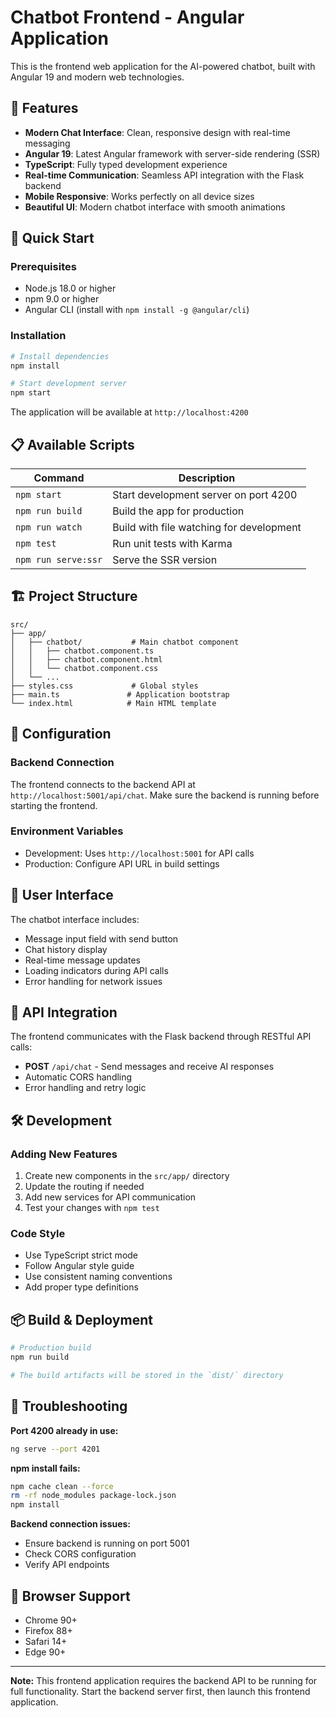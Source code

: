 # Chatbot Frontend - Angular Application

This is the frontend web application for the AI-powered chatbot, built with Angular 19 and modern web technologies.

## 🌟 Features

- **Modern Chat Interface**: Clean, responsive design with real-time messaging
- **Angular 19**: Latest Angular framework with server-side rendering (SSR)
- **TypeScript**: Fully typed development experience
- **Real-time Communication**: Seamless API integration with the Flask backend
- **Mobile Responsive**: Works perfectly on all device sizes
- **Beautiful UI**: Modern chatbot interface with smooth animations

## 🚀 Quick Start

### Prerequisites
- Node.js 18.0 or higher
- npm 9.0 or higher
- Angular CLI (install with `npm install -g @angular/cli`)

### Installation

```bash
# Install dependencies
npm install

# Start development server
npm start
```

The application will be available at `http://localhost:4200`

## 📋 Available Scripts

| Command | Description |
|---------|-------------|
| `npm start` | Start development server on port 4200 |
| `npm run build` | Build the app for production |
| `npm run watch` | Build with file watching for development |
| `npm test` | Run unit tests with Karma |
| `npm run serve:ssr` | Serve the SSR version |

## 🏗️ Project Structure

```
src/
├── app/
│   ├── chatbot/           # Main chatbot component
│   │   ├── chatbot.component.ts
│   │   ├── chatbot.component.html
│   │   └── chatbot.component.css
│   └── ...
├── styles.css             # Global styles
├── main.ts               # Application bootstrap
└── index.html            # Main HTML template
```

## 🔧 Configuration

### Backend Connection
The frontend connects to the backend API at `http://localhost:5001/api/chat`. Make sure the backend is running before starting the frontend.

### Environment Variables
- Development: Uses `http://localhost:5001` for API calls
- Production: Configure API URL in build settings

## 🎨 User Interface

The chatbot interface includes:
- Message input field with send button
- Chat history display
- Real-time message updates
- Loading indicators during API calls
- Error handling for network issues

## 🔄 API Integration

The frontend communicates with the Flask backend through RESTful API calls:
- **POST** `/api/chat` - Send messages and receive AI responses
- Automatic CORS handling
- Error handling and retry logic

## 🛠️ Development

### Adding New Features
1. Create new components in the `src/app/` directory
2. Update the routing if needed
3. Add new services for API communication
4. Test your changes with `npm test`

### Code Style
- Use TypeScript strict mode
- Follow Angular style guide
- Use consistent naming conventions
- Add proper type definitions

## 📦 Build & Deployment

```bash
# Production build
npm run build

# The build artifacts will be stored in the `dist/` directory
```

## 🐛 Troubleshooting

**Port 4200 already in use:**
```bash
ng serve --port 4201
```

**npm install fails:**
```bash
npm cache clean --force
rm -rf node_modules package-lock.json
npm install
```

**Backend connection issues:**
- Ensure backend is running on port 5001
- Check CORS configuration
- Verify API endpoints

## 📱 Browser Support

- Chrome 90+
- Firefox 88+
- Safari 14+
- Edge 90+

---

**Note:** This frontend application requires the backend API to be running for full functionality. Start the backend server first, then launch this frontend application. 